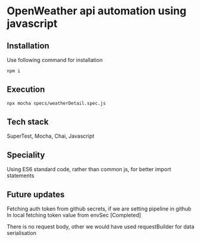 # OpenWeather api automation using javascript

## Installation

Use following command for installation

```bash
npm i 
```

## Execution

```bash
npx mocha specs/weatherDetail.spec.js 
```


## Tech stack

SuperTest,
Mocha,
Chai,
Javascript

## Speciality

Using ES6 standard code, rather than common js, for better import statements

## Future updates

Fetching auth token from github secrets, if we are setting pipeline in github
In local fetching token value from envSec [Completed]

There is no request body, other we would have used requestBuilder for data serialisation
